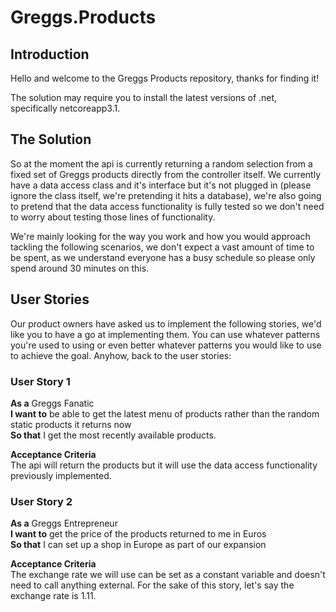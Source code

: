# Greggs.Products
## Introduction
Hello and welcome to the Greggs Products repository, thanks for finding it!

The solution may require you to install the latest versions of .net, specifically netcoreapp3.1.

## The Solution
So at the moment the api is currently returning a random selection from a fixed set of Greggs products directly 
from the controller itself. We currently have a data access class and it's interface but 
it's not plugged in (please ignore the class itself, we're pretending it hits a database),
we're also going to pretend that the data access functionality is fully tested so we don't need 
to worry about testing those lines of functionality.

We're mainly looking for the way you work and how you would approach tackling the following 
scenarios, we don't expect a vast amount of time to be spent, as we understand everyone has a 
busy schedule so please only spend around 30 minutes on this.

## User Stories
Our product owners have asked us to implement the following stories, we'd like you to have 
a go at implementing them. You can use whatever patterns you're used to using or even better 
whatever patterns you would like to use to achieve the goal. Anyhow, back to the 
user stories:

### User Story 1
**As a** Greggs Fanatic<br/>
**I want to** be able to get the latest menu of products rather than the random static products it returns now<br/>
**So that** I get the most recently available products.

**Acceptance Criteria**<br/>
The api will return the products but it will use the data access functionality previously implemented.

### User Story 2
**As a** Greggs Entrepreneur<br/>
**I want to** get the price of the products returned to me in Euros<br/>
**So that** I can set up a shop in Europe as part of our expansion

**Acceptance Criteria**<br/>
The exchange rate we will use can be set as a constant variable and doesn't need to call anything external. 
For the sake of this story, let's say the exchange rate is 1.11.

